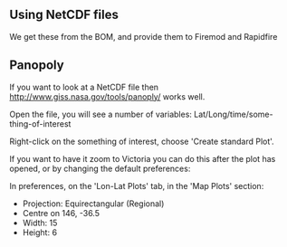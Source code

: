 ## Using NetCDF files
We get these from the BOM, and provide them to Firemod and Rapidfire


## Panopoly
If you want to look at a NetCDF file then http://www.giss.nasa.gov/tools/panoply/ works well.

Open the file, you will see a number of variables: Lat/Long/time/some-thing-of-interest

Right-click on the something of interest, choose 'Create standard Plot'.

If you want to have it zoom to Victoria you can do this after the plot has opened, or by changing the default preferences:

In preferences, on the 'Lon-Lat Plots' tab, in the 'Map Plots' section:
 - Projection: Equirectangular (Regional)
 - Centre on 146, -36.5
 - Width: 15
 - Height: 6
 
